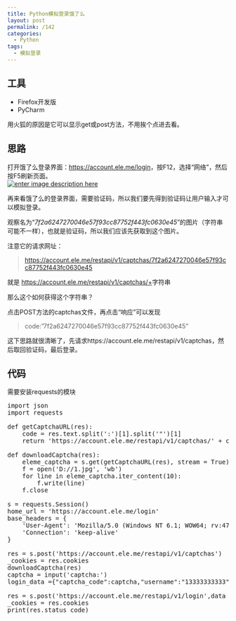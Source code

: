 ```yaml
---
title: Python模拟登录饿了么
layout: post
permalink: /142
categories:
  - Python
tags:
  - 模拟登录
---
```

<div id="wmd-preview-section-464" class="wmd-preview-section preview-content">
  <h2 id="工具">
    工具
  </h2>
  
  <ul>
    <li>
      Firefox开发版
    </li>
    <li>
      PyCharm
    </li>
  </ul>
  
  <p>
    用火狐的原因是它可以显示get或post方法，不用挨个点进去看。
  </p>
</div>

<div id="wmd-preview-section-1923" class="wmd-preview-section preview-content">
  <h2 id="思路">
    思路
  </h2>
  
  <p>
    打开饿了么登录界面：<a href="https://account.ele.me/login">https://account.ele.me/login</a>，按F12，选择“网络”，然后按F5刷新页面。<br /> <a href="https://i1.wp.com/ww1.sinaimg.cn/large/9cd77f2ejw1f2wpecwhm9j21h50bvjxt.jpg" target="_blank"><img class="alignnone" src="https://i1.wp.com/ww1.sinaimg.cn/large/9cd77f2ejw1f2wpecwhm9j21h50bvjxt.jpg?resize=1913%2C427" alt="enter image description here" data-recalc-dims="1" /></a>
  </p>
  
  <p>
    再来看饿了么的登录界面，需要验证码，所以我们要先得到验证码让用户输入才可以模拟登录。
  </p>
  
  <p>
    观察名为“<em>7f2a6247270046e57f93cc87752f443fc0630e45</em>”的图片（字符串可能不一样），也就是验证码，所以我们应该先获取到这个图片。
  </p>
  
  <p>
    注意它的请求网址：
  </p>
  
  <blockquote>
    <p>
      <a href="https://account.ele.me/restapi/v1/captchas/7f2a6247270046e57f93cc87752f443fc0630e45">https://account.ele.me/restapi/v1/captchas/7f2a6247270046e57f93cc87752f443fc0630e45</a>
    </p>
  </blockquote>
  
  <p>
    就是 <a href="https://account.ele.me/restapi/v1/captchas/+">https://account.ele.me/restapi/v1/captchas/+</a>字符串
  </p>
  
  <p>
    那么这个如何获得这个字符串？
  </p>
  
  <p>
    点击POST方法的captchas文件，再点击“响应”可以发现
  </p>
  
  <blockquote>
    <p>
      code:”7f2a6247270046e57f93cc87752f443fc0630e45”
    </p>
  </blockquote>
  
  <p>
    这下思路就很清晰了，先请求https://account.ele.me/restapi/v1/captchas，然后取回验证码，最后登录。
  </p>
</div>

<div id="wmd-preview-section-1950" class="wmd-preview-section preview-content">
  <h2 id="代码">
    代码
  </h2>
  
  <p>
    需要安装requests的模块
  </p>
  
  <pre class="brush: python; title: ; notranslate" title="">
import json
import requests

def getCaptchaURL(res):
    code = res.text.split(':')[1].split('"')[1]
    return 'https://account.ele.me/restapi/v1/captchas/' + code

def downloadCaptcha(res):
    eleme_captcha = s.get(getCaptchaURL(res), stream = True)
    f = open('D://1.jpg', 'wb')
    for line in eleme_captcha.iter_content(10):
        f.write(line)
    f.close

s = requests.Session()
home_url = 'https://account.ele.me/login'
base_headers = {
    'User-Agent': 'Mozilla/5.0 (Windows NT 6.1; WOW64; rv:47.0) Gecko/20100101 Firefox/47.0',
    'Connection': 'keep-alive'
}

res = s.post('https://account.ele.me/restapi/v1/captchas')
_cookies = res.cookies
downloadCaptcha(res)
captcha = input('captcha:')
login_data ={"captcha_code":captcha,"username":"13333333333","password":"123456"}

res = s.post('https://account.ele.me/restapi/v1/login',data = json.dumps(login_data),headers = base_headers,cookies = _cookies)
_cookies = res.cookies
print(res.status_code)
</pre>
  
  <p>
    &nbsp;
  </p>
</div>